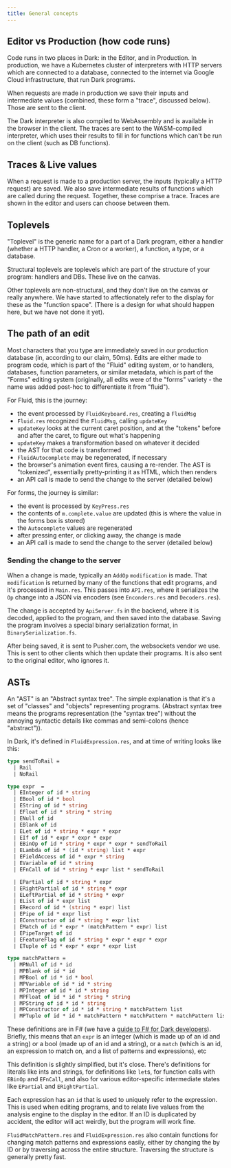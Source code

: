 ```yaml
---
title: General concepts
---
```


## Editor vs Production (how code runs)

Code runs in two places in Dark: in the Editor, and in Production. In
production, we have a Kubernetes cluster of interpreters with HTTP servers which
are connected to a database, connected to the internet via Google Cloud
infrastructure, that run Dark programs.

When requests are made in production we save their inputs and intermediate
values (combined, these form a "trace", discussed below). Those are sent to the
client.

The Dark interpreter is also compiled to WebAssembly and is available in the
browser in the client. The traces are sent to the WASM-compiled interpreter,
which uses their results to fill in for functions which can't be run on the
client (such as DB functions).

## Traces & Live values

When a request is made to a production server, the inputs (typically a HTTP
request) are saved. We also save intermediate results of functions which are
called during the request. Together, these comprise a trace. Traces are shown in
the editor and users can choose between them.

## Toplevels

"Toplevel" is the generic name for a part of a Dark program, either a handler
(whether a HTTP handler, a Cron or a worker), a function, a type, or a database.

Structural toplevels are toplevels which are part of the structure of your
program: handlers and DBs. These live on the canvas.

Other toplevels are non-structural, and they don't live on the canvas or really
anywhere. We have started to affectionately refer to the display for these as
the "function space". (There is a design for what should happen here, but we
have not done it yet).

## The path of an edit

Most characters that you type are immediately saved in our production database
(in, according to our claim, 50ms). Edits are either made to program code, which
is part of the "Fluid" editing system, or to handlers, databases, function
parameters, or similar metadata, which is part of the "Forms" editing system
(originally, all edits were of the "forms" variety - the name was added post-hoc
to differentiate it from "fluid").

For Fluid, this is the journey:

- the event processed by `FluidKeyboard.res`, creating a `FluidMsg`
- `Fluid.res` recognized the `FluidMsg`, calling `updateKey`
- `updateKey` looks at the current caret position, and at the "tokens" before
  and after the caret, to figure out what's happening
- `updateKey` makes a transformation based on whatever it decided
- the AST for that code is transformed
- `FluidAutocomplete` may be regenerated, if necessary
- the browser's animation event fires, causing a re-render. The AST is
  "tokenized", essentially pretty-printing it as HTML, which then renders
- an API call is made to send the change to the server (detailed below)

For forms, the journey is similar:

- the event is processed by `KeyPress.res`
- the contents of `m.complete.value` are updated (this is where the value in the
  forms box is stored)
- the `Autocomplete` values are regenerated
- after pressing enter, or clicking away, the change is made
- an API call is made to send the change to the server (detailed below)

### Sending the change to the server

When a change is made, typically an `AddOp` `modification` is made. That
`modification` is returned by many of the functions that edit programs, and it's
processed in `Main.res`. This passes into `API.res`, where it serializes the
`Op` change into a JSON via encoders (see `Enconders.res` and `Decoders.res`).

The change is accepted by `ApiServer.fs` in the backend, where it is decoded,
applied to the program, and then saved into the database. Saving the program
involves a special binary serialization format, in `BinarySerialization.fs`.

After being saved, it is sent to Pusher.com, the websockets vendor we use. This
is sent to other clients which then update their programs. It is also sent to
the original editor, who ignores it.

## ASTs

An "AST" is an "Abstract syntax tree". The simple explanation is that it's a set
of "classes" and "objects" representing programs. (Abstract syntax tree means
the programs representation (the "syntax tree") without the annoying syntactic
details like commas and semi-colons (hence "abstract")).

In Dark, it's defined in `FluidExpression.res`, and at time of writing looks
like this:

```fsharp
type sendToRail =
  | Rail
  | NoRail

type expr  =
  | EInteger of id * string
  | EBool of id * bool
  | EString of id * string
  | EFloat of id * string * string
  | ENull of id
  | EBlank of id
  | ELet of id * string * expr * expr
  | EIf of id * expr * expr * expr
  | EBinOp of id * string * expr * expr * sendToRail
  | ELambda of id * (id * string) list * expr
  | EFieldAccess of id * expr * string
  | EVariable of id * string
  | EFnCall of id * string * expr list * sendToRail

  | EPartial of id * string * expr
  | ERightPartial of id * string * expr
  | ELeftPartial of id * string * expr
  | EList of id * expr list
  | ERecord of id * (string * expr) list
  | EPipe of id * expr list
  | EConstructor of id * string * expr list
  | EMatch of id * expr * (matchPattern * expr) list
  | EPipeTarget of id
  | EFeatureFlag of id * string * expr * expr * expr
  | ETuple of id * expr * expr * expr list

type matchPattern =
  | MPNull of id * id
  | MPBlank of id * id
  | MPBool of id * id * bool
  | MPVariable of id * id * string
  | MPInteger of id * id * string
  | MPFloat of id * id * string * string
  | MPString of id * id * string
  | MPConstructor of id * id * string * matchPattern list
  | MPTuple of id * id * matchPattern * matchPattern * matchPattern list
```

These definitions are in F# (we have a [guide to F# for Dark
developers](fsharp-for-dark-developers)).  Briefly, this means that an `expr` is
an integer (which is made up of an id and a string) or a bool (made up of an id
and a string), or a `match` (which is an id, an expression to match on, and a
list of patterns and expressions), etc

This definition is slightly simplified, but it's close. There's definitions for
literals like ints and strings, for definitions like `let`s, for function calls
with `EBinOp` and `EFnCall`, and also for various editor-specific intermediate
states like `EPartial` and `ERightPartial`.

Each expression has an `id` that is used to uniquely refer to the expression.
This is used when editing programs, and to relate live values from the analysis
engine to the display in the editor. If an ID is duplicated by accident, the
editor will act weirdly, but the program will work fine.

`FluidMatchPattern.res` and `FluidExpression.res` also contain functions for
changing match patterns and expressions easily, either by changing the by ID or
by traversing across the entire structure. Traversing the structure is generally
pretty fast.

